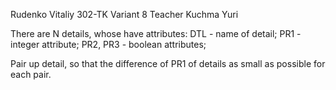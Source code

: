 Rudenko Vitaliy 302-TK
Variant 8
Teacher Kuchma Yuri

There are N details, whose have attributes:
DTL - name of detail;
PR1 - integer attribute;
PR2, PR3 - boolean attributes;

Pair up detail, so that the difference of PR1 of details as small as possible for
each pair.

